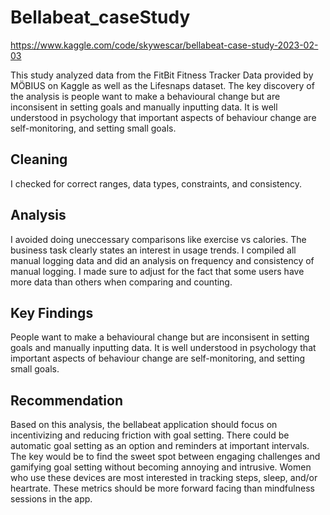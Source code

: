 # Bellabeat_caseStudy

https://www.kaggle.com/code/skywescar/bellabeat-case-study-2023-02-03

This study analyzed data from the FitBit Fitness Tracker Data provided by MÖBIUS on Kaggle as well as the Lifesnaps dataset. 
The key discovery of the analysis is people want to make a behavioural change but are inconsisent in setting goals and manually inputting data. It is well understood in psychology that important aspects of behaviour change are self-monitoring, and setting small goals.

## Cleaning
I checked for correct ranges, data types, constraints, and consistency.

## Analysis
I avoided doing uneccessary comparisons like exercise vs calories. The business task clearly states an interest in usage trends.
I compiled all manual logging data and did an analysis on frequency and consistency of manual logging. I made sure to adjust for 
the fact that some users have more data than others when comparing and counting.

## Key Findings
People want to make a behavioural change but are inconsisent in setting goals and manually inputting data. It is well understood in psychology that important aspects of behaviour change are self-monitoring, and setting small goals.

## Recommendation
Based on this analysis, the bellabeat application should focus on incentivizing and reducing friction with goal setting. 
There could be automatic goal setting as an option and reminders at important intervals. 
The key would be to find the sweet spot between engaging challenges and gamifying goal setting without becoming annoying and intrusive. 
Women who use these devices are most interested in tracking steps, sleep, and/or heartrate. 
These metrics should be more forward facing than mindfulness sessions in the app.
